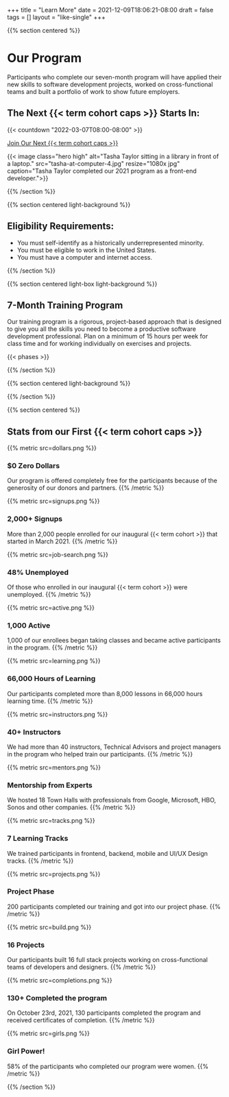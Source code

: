 +++
title = "Learn More"
date = 2021-12-09T18:06:21-08:00
draft = false
tags = []
layout = "like-single"
+++

{{% section centered %}}

# Our Program

Participants who complete our seven-month program will have applied their new
skills to software development projects, worked on cross-functional teams and
built a portfolio of work to show future employers.

## The Next {{< term cohort caps >}} Starts In:

{{< countdown "2022-03-07T08:00-08:00" >}}

<a class="button-like standout" href="/enroll">Join Our Next {{< term cohort caps >}}</a>

{{< image class="hero high"
    alt="Tasha Taylor sitting in a library in front of a laptop."
    src="tasha-at-computer-4.jpg" resize="1080x jpg"
    caption="Tasha Taylor completed our 2021 program as a front-end developer.">}}

{{% /section %}}

{{% section centered light-background %}}

## Eligibility Requirements:

<div class="list">

- You must self-identify as a historically underrepresented minority.
- You must be eligible to work in the United States.
- You must have a computer and internet access.

</div>

{{% /section %}}

{{% section centered light-box light-background %}}

## 7-Month Training Program

Our training program is a rigorous, project-based approach that is designed to
give you all the skills you need to become a productive software development
professional. Plan on a minimum of 15 hours per week for class time and for
working individually on exercises and projects.


{{< phases >}}

{{% /section %}}

{{% section centered light-background %}}

{{% /section %}}

{{% section centered %}}

## Stats from our First {{< term cohort caps >}}

{{% metric src=dollars.png %}}
### $0 Zero Dollars
Our program is offered completely free for the participants because of the
generosity of our donors and partners.
{{% /metric %}}

{{% metric src=signups.png %}}
### 2,000+ Signups
More than 2,000 people enrolled for our inaugural {{< term cohort >}} that started in March
2021.
{{% /metric %}}

{{% metric src=job-search.png %}}
### 48% Unemployed
Of those who enrolled in our inaugural {{< term cohort >}} were unemployed.
{{% /metric %}}

{{% metric src=active.png %}}
### 1,000 Active
1,000 of our enrollees began taking classes and became active participants in
the program.
{{% /metric %}}

{{% metric src=learning.png %}}
### 66,000 Hours of Learning
Our participants completed more than 8,000 lessons in 66,000 hours learning
time.
{{% /metric %}}

{{% metric src=instructors.png %}}
### 40+ Instructors
We had more than 40 instructors, Technical Advisors and project managers in the
program who helped train our participants.
{{% /metric %}}

{{% metric src=mentors.png %}}
### Mentorship from Experts
We hosted 18 Town Halls with professionals from Google, Microsoft, HBO, Sonos
and other companies.
{{% /metric %}}

{{% metric src=tracks.png %}}
### 7 Learning Tracks
We trained participants in frontend, backend, mobile and UI/UX Design tracks.
{{% /metric %}}

{{% metric src=projects.png %}}
### Project Phase
200 participants completed our training and got into our project phase.
{{% /metric %}}

{{% metric src=build.png %}}
### 16 Projects
Our participants built 16 full stack projects working on cross-functional teams
of developers and designers.
{{% /metric %}}

{{% metric src=completions.png %}}
### 130+ Completed the program
On October 23rd, 2021, 130 participants completed the program and received
certificates of completion.
{{% /metric %}}

{{% metric src=girls.png %}}
### Girl Power!
58% of the participants who completed our program were women.
{{% /metric %}}

{{% /section %}}
